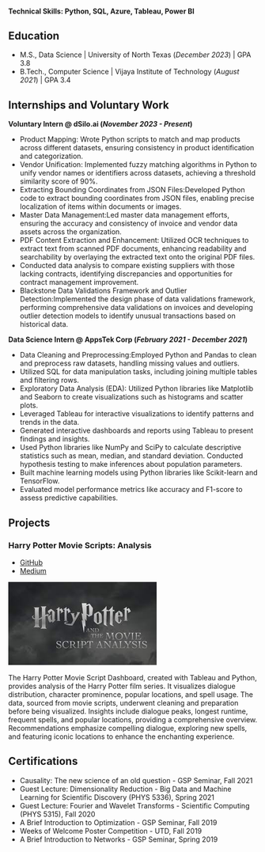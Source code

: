 #### Technical Skills: Python, SQL, Azure, Tableau, Power BI

## Education
- M.S., Data Science | University of North Texas (_December 2023_) | GPA  3.8							       		
- B.Tech., Computer Science	| Vijaya Institute of Technology (_August 2021_) | GPA  3.4

## Internships and Voluntary Work
**Voluntary Intern @ dSilo.ai (_November 2023 - Present_)**
- Product Mapping: Wrote Python scripts to match and map products across different datasets, ensuring consistency in product identification and categorization.
- Vendor Unification: Implemented fuzzy matching algorithms in Python to unify vendor names or identifiers across datasets, achieving a threshold similarity score of 90%.
- Extracting Bounding Coordinates from JSON Files:Developed Python code to extract bounding coordinates from JSON files, enabling precise localization of items within documents or images.
- Master Data Management:Led master data management efforts, ensuring the accuracy and consistency of invoice and vendor data assets across the organization.
- PDF Content Extraction and Enhancement: Utilized OCR techniques to extract text from scanned PDF documents, enhancing readability and searchability by overlaying the extracted text onto the original PDF files.
- Conducted data analysis to compare existing suppliers with those lacking contracts, identifying discrepancies and opportunities for contract management improvement.
- Blackstone Data Validations Framework and Outlier Detection:Implemented the design phase of data validations framework, performing comprehensive data validations on invoices and developing outlier detection models to identify unusual transactions based on historical data.

**Data Science Intern @ AppsTek Corp (_February 2021 - December 2021_)**
- Data Cleaning and Preprocessing:Employed Python and Pandas to clean and preprocess raw datasets, handling missing values and outliers.
- Utilized SQL for data manipulation tasks, including joining multiple tables and filtering rows.
- Exploratory Data Analysis (EDA): Utilized Python libraries like Matplotlib and Seaborn to create visualizations such as histograms and scatter plots.
- Leveraged Tableau for interactive visualizations to identify patterns and trends in the data.
- Generated interactive dashboards and reports using Tableau to present findings and insights.
- Used Python libraries like NumPy and SciPy to calculate descriptive statistics such as mean, median, and standard deviation. Conducted hypothesis testing to make inferences about population parameters.
- Built machine learning models using Python libraries like Scikit-learn and TensorFlow.
- Evaluated model performance metrics like accuracy and F1-score to assess predictive capabilities.

## Projects
### Harry Potter Movie Scripts: Analysis
- [GitHub](https://github.com/Niharika-Ravela/Harry-potter-analysis)
- [Medium](https://medium.com/@ravelaniharika93/harry-potter-movie-script-analysis-d7d85dc8f92f)

![HarryPotterAnalysis](/assets/harrypotter-analysis.jpg)

The Harry Potter Movie Script Dashboard, created with Tableau and Python, provides analysis of the Harry Potter film series. It visualizes dialogue distribution, character prominence, popular locations, and spell usage. The data, sourced from movie scripts, underwent cleaning and preparation before being visualized. Insights include dialogue peaks, longest runtime, frequent spells, and popular locations, providing a comprehensive overview. Recommendations emphasize compelling dialogue, exploring new spells, and featuring iconic locations to enhance the enchanting experience.


## Certifications
- Causality: The new science of an old question - GSP Seminar, Fall 2021
- Guest Lecture: Dimensionality Reduction - Big Data and Machine Learning for Scientific Discovery (PHYS 5336), Spring 2021
- Guest Lecture: Fourier and Wavelet Transforms - Scientific Computing (PHYS 5315), Fall 2020
- A Brief Introduction to Optimization - GSP Seminar, Fall 2019
- Weeks of Welcome Poster Competition - UTD, Fall 2019
- A Brief Introduction to Networks - GSP Seminar, Spring 2019

